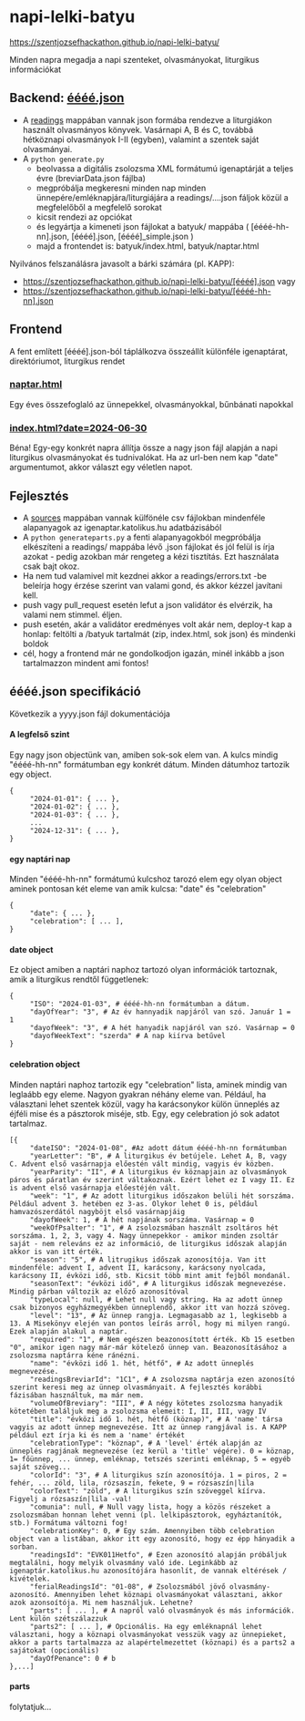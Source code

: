 # napi-lelki-batyu

https://szentjozsefhackathon.github.io/napi-lelki-batyu/

Minden napra megadja a napi szenteket, olvasmányokat, liturgikus információkat

## Backend: [éééé.json](https://szentjozsefhackathon.github.io/napi-lelki-batyu/2024.json)

- A [readings](readings/) mappában vannak json formába rendezve a liturgiákon használt olvasmányos könyvek. Vasárnapi A, B és C, továbbá hétköznapi olvasmányok I-II (egyben), valamint a szentek saját olvasmányai.
- A ```python generate.py```
     - beolvassa a digitális zsolozsma XML formátumú igenaptárját a teljes évre (breviarData.json fájlba)
     - megpróbálja megkeresni minden nap minden ünnepére/emléknapjára/liturgiájára a readings/....json fáljok közül a megfelelőből a megfelelő sorokat
     - kicsit rendezi az opciókat
     - és legyártja a kimeneti json fájlokat a batyuk/ mappába ( [éééé-hh-nn].json, [éééé].json, [éééé]_simple.json )
     - majd a frontendet is: batyuk/index.html, batyuk/naptar.html

Nyilvános felszanálásra javasolt a bárki számára (pl. KAPP):
- https://szentjozsefhackathon.github.io/napi-lelki-batyu/[éééé].json vagy
- https://szentjozsefhackathon.github.io/napi-lelki-batyu/[éééé-hh-nn].json

## Frontend
A fent említett [éééé].json-ból táplálkozva összeállít különféle igenaptárat, direktóriumot, liturgikus rendet

### [naptar.html](https://szentjozsefhackathon.github.io/napi-lelki-batyu/naptar.html)
Egy éves összefoglaló az ünnepekkel, olvasmányokkal, bűnbánati napokkal 

### [index.html?date=2024-06-30](https://szentjozsefhackathon.github.io/napi-lelki-batyu/index.html?date=2024-06-30)
Béna! 
Egy-egy konkrét napra állítja össze a nagy json fájl alapján a napi liturgikus olvasmányokat és tudnivalókat. Ha az url-ben nem kap "date" argumentumot, akkor választ egy véletlen napot.


## Fejlesztés
- A [sources](sources/) mappában vannak külfönéle csv fájlokban mindenféle alapanyagok az igenaptar.katolikus.hu adatbázisából
- A ```python generateparts.py``` a fenti alapanyagokból megpróbálja elkészíteni a readings/ mappába lévő .json fájlokat és jól felül is írja azokat - pedig azokban már rengeteg a kézi tisztítás. Ezt használata csak bajt okoz.
- Ha nem tud valamivel mit kezdnei akkor a readings/errors.txt -be beleírja hogy érzése szerint van valami gond, és akkor kézzel javítani kell.
- push vagy pull_request esetén lefut a json validátor és elvérzik, ha valami nem stimmel. éljen.
- push esetén, akár a validátor eredményes volt akár nem, deploy-t kap a honlap: feltölti a /batyuk tartalmát (zip, index.html, sok json) és mindenki boldok
- cél, hogy a frontend már ne gondolkodjon igazán, minél inkább a json tartalmazzon mindent ami fontos!


## éééé.json specifikáció
Következik a yyyy.json fájl dokumentációja 

#### A legfelső szint
Egy nagy json objectünk van, amiben sok-sok elem van. A kulcs mindig "éééé-hh-nn" formátumban egy konkrét dátum. Minden dátumhoz tartozik egy object.

```
{
     "2024-01-01": { ... },
     "2024-01-02": { ... },
     "2024-01-03": { ... },
     ...
     "2024-12-31": { ... },
}
```

#### egy naptári nap
Minden "éééé-hh-nn" formátumú kulcshoz tarozó elem egy olyan object aminek pontosan két eleme van amik kulcsa: "date" és "celebration"

```
{
     "date": { ... },
     "celebration": [ ... ],
}
```

#### date object
Ez object amiben a naptári naphoz tartozó olyan információk tartoznak, amik a liturgikus rendtől függetlenek:

```
{
     "ISO": "2024-01-03", # éééé-hh-nn formátumban a dátum.
     "dayOfYear": "3", # Az év hannyadik napjáról van szó. Január 1 = 1
     "dayofWeek": "3", # A hét hanyadik napjáról van szó. Vasárnap = 0
     "dayofWeekText": "szerda" # A nap kiírva betűvel
}
```

#### celebration object
Minden naptári naphoz tartozik egy "celebration" lista, aminek mindig van leglaább egy eleme. Nagyon gyakran néhány eleme van. Például, ha választani lehet szentek közül, vagy ha karácsonykor külön ünneplés az éjféli mise és a pásztorok miséje, stb. Egy, egy celebration jó sok adatot tartalmaz.

```
[{
     "dateISO": "2024-01-08", #Az adott dátum éééé-hh-nn formátumban
     "yearLetter": "B", # A liturgikus év betújele. Lehet A, B, vagy C. Advent első vasárnapja előestén vált mindig, vagyis év közben.
     "yearParity": "II", # A liturgikus év köznapjain az olvasmányok páros és páratlan év szerint váltakoznak. Ezért lehet ez I vagy II. Ez is advent első vasárnapja előestéjén vált.
     "week": "1", # Az adott liturgikus időszakon belüli hét sorszáma. Például advent 3. hetében ez 3-as. Olykor lehet 0 is, például hamvazószerdától nagyböjt első vasárnapjáig
     "dayofWeek": 1, # A hét napjának sorszáma. Vasárnap = 0
     "weekOfPsalter": "1", # A zsolozsmában használt zsoltáros hét sorszáma. 1, 2, 3, vagy 4. Nagy ünnepekkor - amikor minden zsoltár saját - nem releváns ez az információ, de liturgikus időszak alapján akkor is van itt érték.
     "season": "5", # A litrugikus időszak azonosítója. Van itt mindenféle: advent I, advent II, karácsony, karácsony nyolcada, karácsony II, évközi idő, stb. Kicsit több mint amit fejből mondanál.
     "seasonText": "évközi idő", # A liturgikus időszak megnevezése. Mindig párban változik az előző azonosítóval
     "typeLocal": null, # Lehet null vagy string. Ha az adott ünnep csak bizonyos egyházmegyékben ünneplendő, akkor itt van hozzá szöveg. 
     "level": "13", # Az ünnep rangja. Legmagasabb az 1, legkisebb a 13. A Misekönyv elején van pontos leírás arról, hogy mi milyen rangú. Ezek alapján alakul a naptár.
     "required": "1", # Nem egészen beazonosított érték. Kb 15 esetben "0", amikor igen nagy már-már kötelező ünnep van. Beazonosításához a zsolozsma naptárra kéne ránézni.
     "name": "évközi idő 1. hét, hétfő", # Az adott ünneplés megnevezése. 
     "readingsBreviarId": "1C1", # A zsolozsma naptárja ezen azonosító szerint keresi meg az ünnep olvasmányait. A fejlesztés korábbi fázisában használtuk, ma már nem.
     "volumeOfBreviary": "III", # A négy kötetes zsolozsma hanyadik kötetében találjuk meg a zsolozsma elemeit: I, II, III, vagy IV
     "title": "évközi idő 1. hét, hétfő (köznap)", # A 'name' társa vagyis az adott ünnep megnevezése. Itt az ünnep rangjával is. A KAPP például ezt írja ki és nem a 'name' értékét
     "celebrationType": "köznap", # A 'level' érték alapján az ünneplés ragjának megnevezése (ez kerül a 'title' végére). 0 = köznap, 1= főünnep, ... ünnep, emléknap, tetszés szerinti emléknap, 5 = egyéb saját szöveg...
     "colorId": "3", # A liturgikus szín azonosítója. 1 = piros, 2 = fehér, ... zöld, lila, rózsaszín, fekete, 9 = rózsaszín|lila
     "colorText": "zöld", # A liturgikus szín szöveggel kíírva. Figyelj a rózsaszín|lila -val!
     "comunia": null, # Null vagy lista, hogy a közös részeket a zsolozsmában honnan lehet venni (pl. lelkipásztorok, egyháztanítók, stb.) Formátuma változni fog!
     "celebrationKey": 0, # Egy szám. Amennyiben több celebration object van a listában, akkor itt egy azonosító, hogy ez épp hányadik a sorban. 
     "readingsId": "EVK011Hetfo", # Ezen azonosító alapján próbáljuk megtalálni, hogy melyik olvasmány való ide. Leginkább az igenaptár.katolikus.hu azonosítójára hasonlít, de vannak eltérések / kivételek.
     "ferialReadingsId": "01-08", # Zsolozsmából jövő olvasmány-azonosító. Amennyiben lehet köznapi olvasmányokat választani, akkor azok azonsoítója. Mi nem használjuk. Lehetne?
     "parts": [ ... ], # A napról való olvasmányok és más információk. Lent külön szétszálazzuk
     "parts2": [ ... ], # Opcionális. Ha egy emléknapnál lehet választani, hogy a köznapi olvasmányokat vesszük vagy az ünnepieket, akkor a parts tartalmazza az alapértelmezettet (köznapi) és a parts2 a sajátokat (opcionális)
     "dayOfPenance": 0 # b
},...]
```

#### parts
folytatjuk...
